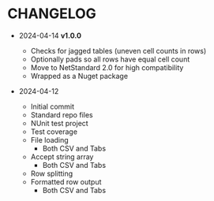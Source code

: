 # CHANGELOG

- 2024-04-14 **v1.0.0**
  - Checks for jagged tables (uneven cell counts in rows)
  - Optionally pads so all rows have equal cell count
  - Move to NetStandard 2.0 for high compatibility
  - Wrapped as a Nuget package

- 2024-04-12
  - Initial commit
  - Standard repo files
  - NUnit test project
  - Test coverage
  - File loading
    - Both CSV and Tabs
  - Accept string array
    - Both CSV and Tabs
  - Row splitting
  - Formatted row output
    - Both CSV and Tabs
